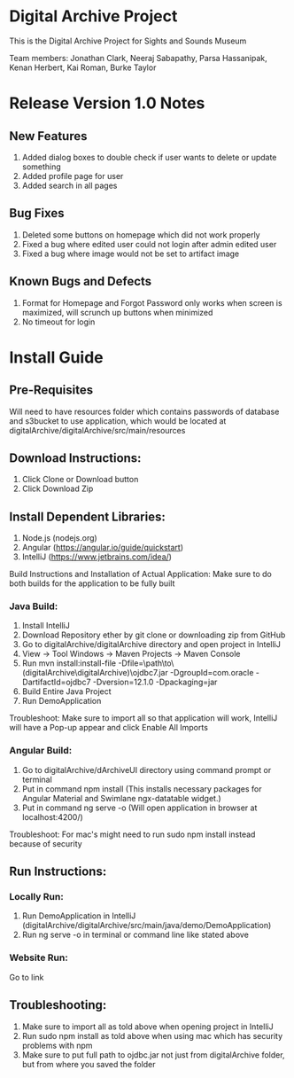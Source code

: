 # Digital Archive Project
This is the Digital Archive Project for Sights and Sounds Museum

Team members: Jonathan Clark, Neeraj Sabapathy, Parsa Hassanipak, Kenan Herbert, Kai Roman, Burke Taylor

# Release Version 1.0 Notes

## New Features
1. Added dialog boxes to double check if user wants to delete or update something
2. Added profile page for user
3. Added search in all pages

## Bug Fixes
1. Deleted some buttons on homepage which did not work properly
2. Fixed a bug where edited user could not login after admin edited user
3. Fixed a bug where image would not be set to artifact image

## Known Bugs and Defects
1. Format for Homepage and Forgot Password only works when screen is maximized, will scrunch up buttons when minimized
2. No timeout for login

# Install Guide

## Pre-Requisites
Will need to have resources folder which contains passwords of database and s3bucket to use application, which would be located at digitalArchive/digitalArchive/src/main/resources

## Download Instructions:
1. Click Clone or Download button
2. Click Download Zip

## Install Dependent Libraries:
1. Node.js (nodejs.org)
2. Angular (https://angular.io/guide/quickstart)
3. IntelliJ (https://www.jetbrains.com/idea/)

Build Instructions and Installation of Actual Application:
Make sure to do both builds for the application to be fully built

### Java Build:
1. Install IntelliJ
2. Download Repository ether by git clone or downloading zip from GitHub
3. Go to digitalArchive/digitalArchive directory and open project in IntelliJ
4. View -> Tool Windows -> Maven Projects -> Maven Console
5. Run mvn install:install-file -Dfile=\\path\\to\\(digitalArchive\digitalArchive)\\ojdbc7.jar 
      -DgroupId=com.oracle -DartifactId=ojdbc7 -Dversion=12.1.0 -Dpackaging=jar
6. Build Entire Java Project
7. Run DemoApplication

Troubleshoot: Make sure to import all so that application will work, IntelliJ will have a Pop-up appear and click Enable All Imports

### Angular Build:
1. Go to digitalArchive/dArchiveUI directory using command prompt or terminal
2. Put in command npm install (This installs necessary packages for Angular Material and Swimlane ngx-datatable widget.)
3. Put in command ng serve -o (Will open application in browser at localhost:4200/)

Troubleshoot: For mac's might need to run sudo npm install instead because of security

## Run Instructions:
### Locally Run:
1. Run DemoApplication in IntelliJ (digitalArchive/digitalArchive/src/main/java/demo/DemoApplication)
2. Run ng serve -o in terminal or command line like stated above

### Website Run:
Go to link

## Troubleshooting:
1. Make sure to import all as told above when opening project in IntelliJ
2. Run sudo npm install as told above when using mac which has security problems with npm
3. Make sure to put full path to ojdbc.jar not just from digitalArchive folder, but from where you saved the folder
